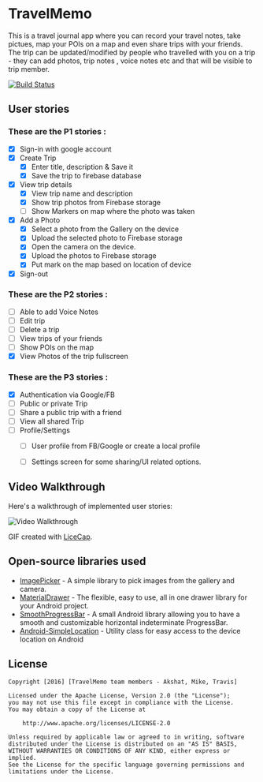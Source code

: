 # TravelMemo

This is a travel journal app where you can record your travel notes, take pictues, map your POIs on a map and even share
trips with your friends. The trip can be updated/modified by people who travelled with you on a trip - they can add photos,
trip notes , voice notes etc and that will be visible to trip member.


[![Build Status](https://travis-ci.org/CodePathGrp10/TravelMemo.svg?branch=master)](https://travis-ci.org/CodePathGrp10/TravelMemo)

## User stories
 

### These are the **P1** stories :
 
 * [X] Sign-in with google account
 * [X] Create Trip 
    * [X] Enter title, description & Save it
    * [X] Save the trip to firebase database
 * [X] View trip details
    * [X] View trip name and description
    * [X] Show trip photos from Firebase storage
    * [ ] Show Markers on map where the photo was taken
 * [X] Add a Photo
    * [X] Select a photo from the Gallery on the device
    * [X] Upload the selected photo to Firebase storage
    * [X] Open the camera on the device.
    * [X] Upload the photos to Firebase storage
    * [X] Put mark on the map based on location of device
 * [X] Sign-out
     
### These are the **P2** stories :
 
 * [ ] Able to add Voice Notes
 * [ ] Edit trip
 * [ ] Delete a trip
 * [ ] View trips of your friends
 * [ ] Show POIs on the map
 * [X] View Photos of the trip fullscreen
     
### These are the **P3** stories :
 
 * [X] Authentication via Google/FB
 * [ ] Public or private Trip
 * [ ] Share a public trip with a friend
 * [ ] View all shared Trip
 * [ ] Profile/Settings
   * [ ] User profile from FB/Google or create a local profile
   * [ ] Settings screen for some sharing/UI related options.



## Video Walkthrough

Here's a walkthrough of implemented user stories:

<img src='http://i.imgur.com/HkloSD6.gif' title='Video Walkthrough' width='' alt='Video Walkthrough' />

GIF created with [LiceCap](http://www.cockos.com/licecap/).


 ## Open-source libraries used

- [ImagePicker](http://www.materialup.com/posts/imagepicker) - A simple library to pick images from the gallery and camera.
- [MaterialDrawer](https://github.com/mikepenz/MaterialDrawer) - The flexible, easy to use, all in one drawer library for your Android project.
- [SmoothProgressBar](https://github.com/castorflex/SmoothProgressBar) - A small Android library allowing you to have a smooth and customizable horizontal indeterminate ProgressBar.
- [Android-SimpleLocation](https://github.com/delight-im/Android-SimpleLocation) - Utility class for easy access to the device location on Android

## License

    Copyright [2016] [TravelMemo team members - Akshat, Mike, Travis]

    Licensed under the Apache License, Version 2.0 (the "License");
    you may not use this file except in compliance with the License.
    You may obtain a copy of the License at

        http://www.apache.org/licenses/LICENSE-2.0

    Unless required by applicable law or agreed to in writing, software
    distributed under the License is distributed on an "AS IS" BASIS,
    WITHOUT WARRANTIES OR CONDITIONS OF ANY KIND, either express or implied.
    See the License for the specific language governing permissions and
    limitations under the License.